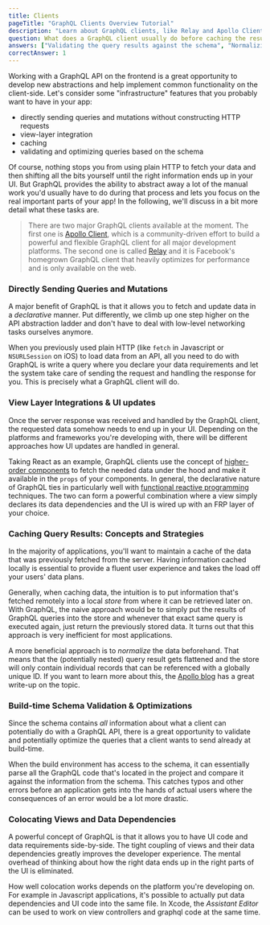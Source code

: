 ```yaml
---
title: Clients
pageTitle: "GraphQL Clients Overview Tutorial"
description: "Learn about GraphQL clients, like Relay and Apollo Client, and the features they provide, such as caching, schema validation and query/view colocation."
question: What does a GraphQL client usually do before caching the results of a query?
answers: ["Validating the query results against the schema", "Normalizing the data", "Calling a resolver function", "Making the data available in the props of a React component"]
correctAnswer: 1
---
```



Working with a GraphQL API on the frontend is a great opportunity to develop new abstractions and help implement common functionality on the client-side. Let's consider some "infrastructure" features that you probably want to have in your app:

- directly sending queries and mutations without constructing HTTP requests
- view-layer integration
- caching
- validating and optimizing queries based on the schema

Of course, nothing stops you from using plain HTTP to fetch your data and then shifting all the bits yourself until the right information ends up in your UI. But GraphQL provides the ability to abstract away a lot of the manual work you'd usually have to do during that process and lets you focus on the real important parts of your app! In the following, we'll discuss in a bit more detail what these tasks are.

> There are two major GraphQL clients available at the moment. The first one is [Apollo Client](https://github.com/apollographql/apollo-client), which is a community-driven effort to build a powerful and flexible GraphQL client for all major development platforms. The second one is called [Relay](https://facebook.github.io/relay/) and it is Facebook's homegrown GraphQL client that heavily optimizes for performance and is only available on the web.  

### Directly Sending Queries and Mutations

A major benefit of GraphQL is that it allows you to fetch and update data in a _declarative_ manner. Put differently, we climb up one step higher on the API abstraction ladder and don't have to deal with low-level networking tasks ourselves anymore.

When you previously used plain HTTP (like `fetch` in Javascript or `NSURLSession` on iOS) to load data from an API, all you need to do with GraphQL is write a query where you declare your data requirements and let the system take care of sending the request and handling the response for you. This is precisely what a GraphQL client will do.


### View Layer Integrations & UI updates

Once the server response was received and handled by the GraphQL client, the requested data somehow needs to end up in your UI. Depending on the platforms and frameworks you're developing with, there will be different approaches how UI updates are handled in general.

Taking React as an example, GraphQL clients use the concept of [higher-order components](https://facebook.github.io/react/docs/higher-order-components.html) to fetch the needed data under the hood and make it available in the `props` of your components. In general, the declarative nature of GraphQL ties in particularly well with [functional reactive programming](https://en.wikipedia.org/wiki/Functional_reactive_programming) techniques. The two can form a powerful combination where a view simply declares its data dependencies and the UI is wired up with an FRP layer of your choice. 


### Caching Query Results: Concepts and Strategies

In the majority of applications, you'll want to maintain a cache of the data that was previously fetched from the server. Having information cached locally is essential to provide a fluent user experience and takes the load off your users' data plans.

Generally, when caching data, the intuition is to put information that's fetched remotely into a local _store_ from where it can be retrieved later on. With GraphQL, the naive approach would be to simply put the results of GraphQL queries into the store and whenever that exact same query is executed again, just return the previously stored data. It turns out that this approach is very inefficient for most applications. 

A more beneficial approach is to _normalize_ the data beforehand. That means that the (potentially nested) query result gets flattened and the store will only contain individual records that can be referenced with a globally unique ID. If you want to learn more about this, the [Apollo blog](https://dev-blog.apollodata.com/the-concepts-of-graphql-bc68bd819be3) has a great write-up on the topic.


### Build-time Schema Validation & Optimizations

Since the schema contains _all_ information about what a client can potentially do with a GraphQL API, there is a great opportunity to validate and potentially optimize the queries that a client wants to send already at build-time.

When the build environment has access to the schema, it can essentially parse all the GraphQL code that's located in the project and compare it against the information from the schema. This catches typos and other errors before an application gets into the hands of actual users where the consequences of an error would be a lot more drastic. 


### Colocating Views and Data Dependencies

A powerful concept of GraphQL is that it allows you to have UI code and data requirements side-by-side. The tight coupling of views and their data dependencies greatly improves the developer experience. The mental overhead of thinking about how the right data ends up in the right parts of the UI is eliminated.

How well colocation works depends on the platform you're developing on. For example in Javascript applications, it's possible to actually put data dependencies and UI code into the same file. In Xcode, the _Assistant Editor_ can be used to work on view controllers and graphql code at the same time. 

